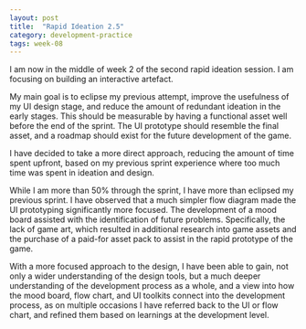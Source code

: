 ```yaml
---
layout: post
title:  "Rapid Ideation 2.5"
category: development-practice
tags: week-08
---
```


I am now in the middle of week 2 of the second rapid ideation session. I am focusing on building an interactive artefact.

My main goal is to eclipse my previous attempt, improve the usefulness of my UI design stage, and reduce the amount of redundant ideation in the early stages. This should be measurable by having a functional asset well before the end of the sprint. The UI prototype should resemble the final asset, and a roadmap should exist for the future development of the game.

I have decided to take a more direct approach, reducing the amount of time spent upfront, based on my previous sprint experience where too much time was spent in ideation and design.

While I am more than 50% through the sprint, I have more than eclipsed my previous sprint. I have observed that a much simpler flow diagram made the UI prototyping significantly more focused. The development of a mood board assisted with the identification of future problems. Specifically, the lack of game art, which resulted in additional research into game assets and the purchase of a paid-for asset pack to assist in the rapid prototype of the game.

With a more focused approach to the design, I have been able to gain, not only a wider understanding of the design tools, but a much deeper understanding of the development process as a whole, and a view into how the mood board, flow chart, and UI toolkits connect into the development process, as on multiple occasions I have referred back to the UI or flow chart, and refined them based on learnings at the development level.
